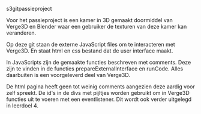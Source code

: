 s3gitpassieproject
 
 Voor het passieproject is een kamer in 3D gemaakt doormiddel van Verge3D en Blender waar een gebruiker de texturen van deze kamer kan veranderen.
 
 Op deze git staan de externe JavaScript files om te interacteren met Verge3D.
 En staat html en css bestand dat de user interface maakt.
 
 In JavaScripts zijn de gemaakte functies beschreven met comments. 
 Deze zijn te vinden in de functies prepareExternalInterface en runCode. Alles daarbuiten is een voorgeleverd deel van Verge3D.
 
 De html pagina heeft geen tot weinig comments aangezien deze aardig voor zelf spreekt.
 De id's in de divs met pijltjes worden gebruikt om in Verge3D functies uit te voeren met een eventlistener.
 Dit wordt ook verder uitgelegd in leerdoel 4.
